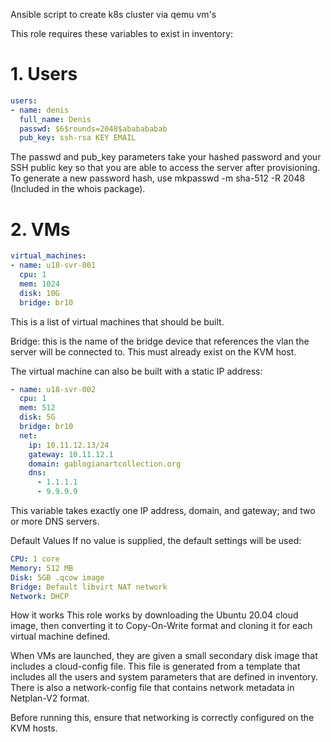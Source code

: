 Ansible script to create k8s cluster via qemu vm's

This role requires these variables to exist in inventory:

# 1. Users
```yaml
users: 
- name: denis
  full_name: Denis
  passwd: $6$rounds=2048$ababababab
  pub_key: ssh-rsa KEY EMAIL
```

The passwd and pub_key parameters take your hashed password and your SSH public key so that you are able to access the server after provisioning.
To generate a new password hash, use mkpasswd -m sha-512 -R 2048 (Included in the whois package).

# 2. VMs
```yaml
virtual_machines: 
- name: u18-svr-001
  cpu: 1
  mem: 1024
  disk: 10G
  bridge: br10
```
This is a list of virtual machines that should be built.

Bridge: this is the name of the bridge device that references the vlan the server will be connected to. This must already exist on the KVM host.

The virtual machine can also be built with a static IP address:

```yaml
- name: u18-svr-002
  cpu: 1
  mem: 512 
  disk: 5G
  bridge: br10 
  net: 
    ip: 10.11.12.13/24
    gateway: 10.11.12.1 
    domain: gablogianartcollection.org
    dns: 
      - 1.1.1.1
      - 9.9.9.9
```

This variable takes exactly one IP address, domain, and gateway; and two or more DNS servers.

Default Values
If no value is supplied, the default settings will be used:

```yaml
CPU: 1 core
Memory: 512 MB
Disk: 5GB .qcow image
Bridge: Default libvirt NAT network
Network: DHCP
```

How it works
This role works by downloading the Ubuntu 20.04 cloud image, then converting it to Copy-On-Write format and cloning it for each virtual machine defined.

When VMs are launched, they are given a small secondary disk image that includes a cloud-config file. This file is generated from a template that includes all the users and system parameters that are defined in inventory. There is also a network-config file that contains network metadata in Netplan-V2 format.

Before running this, ensure that networking is correctly configured on the KVM hosts.